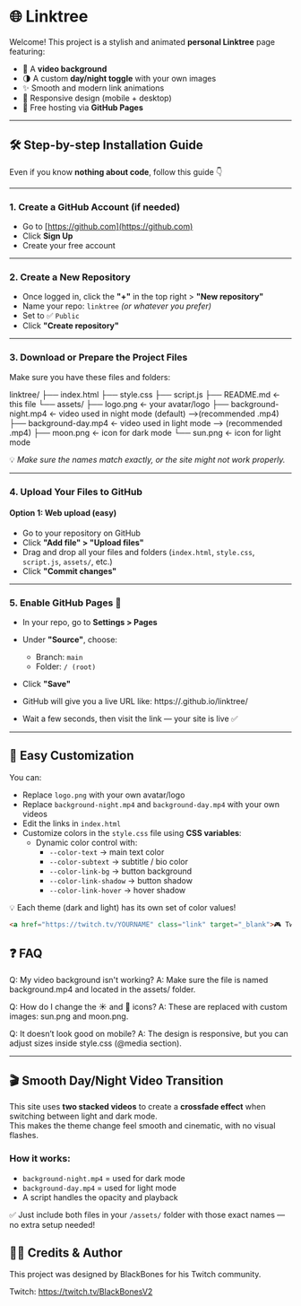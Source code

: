 # 🌐 Linktree

Welcome! This project is a stylish and animated **personal Linktree** page featuring:

- 🎥 A **video background**
- 🌗 A custom **day/night toggle** with your own images
- ✨ Smooth and modern link animations
- 📱 Responsive design (mobile + desktop)
- 🚀 Free hosting via **GitHub Pages**

---

## 🛠️ Step-by-step Installation Guide

Even if you know **nothing about code**, follow this guide 👇

---

### 1. Create a GitHub Account (if needed)

- Go to [https://github.com](https://github.com)
- Click **Sign Up**
- Create your free account

---

### 2. Create a New Repository

- Once logged in, click the **"+"** in the top right > **"New repository"**
- Name your repo: `linktree` _(or whatever you prefer)_
- Set to ✅ `Public`
- Click **"Create repository"**

---

### 3. Download or Prepare the Project Files

Make sure you have these files and folders:

linktree/
├── index.html
├── style.css
├── script.js
├── README.md ← this file
└── assets/
├── logo.png ← your avatar/logo
├── background-night.mp4 ← video used in night mode (default) -->(recommended .mp4)
├── background-day.mp4 ← video used in light mode --> (recommended .mp4)
├── moon.png ← icon for dark mode
└── sun.png ← icon for light mode

💡 _Make sure the names match exactly, or the site might not work properly._

---

### 4. Upload Your Files to GitHub

#### Option 1: Web upload (easy)

- Go to your repository on GitHub
- Click **"Add file" > "Upload files"**
- Drag and drop all your files and folders (`index.html`, `style.css`, `script.js`, `assets/`, etc.)
- Click **"Commit changes"**

---

### 5. Enable GitHub Pages 🚀

- In your repo, go to **Settings > Pages**
- Under **"Source"**, choose:
  - Branch: `main`
  - Folder: `/ (root)`
- Click **"Save"**
- GitHub will give you a live URL like: https://<your-username>.github.io/linktree/

- Wait a few seconds, then visit the link — your site is live ✅

---

## 🎨 Easy Customization

You can:

- Replace `logo.png` with your own avatar/logo
- Replace `background-night.mp4` and `background-day.mp4` with your own videos
- Edit the links in `index.html`
- Customize colors in the `style.css` file using **CSS variables**:
  - Dynamic color control with:
    - `--color-text` → main text color
    - `--color-subtext` → subtitle / bio color
    - `--color-link-bg` → button background
    - `--color-link-shadow` → button shadow
    - `--color-link-hover` → hover shadow

💡 Each theme (dark and light) has its own set of color values!

```html
<a href="https://twitch.tv/YOURNAME" class="link" target="_blank">🎮 Twitch</a>
```

## ❓ FAQ

Q: My video background isn't working?
A: Make sure the file is named background.mp4 and located in the assets/ folder.

Q: How do I change the ☀️ and 🌙 icons?
A: These are replaced with custom images: sun.png and moon.png.

Q: It doesn’t look good on mobile?
A: The design is responsive, but you can adjust sizes inside style.css (@media section).

---

## 🎬 Smooth Day/Night Video Transition

This site uses **two stacked videos** to create a **crossfade effect** when switching between light and dark mode.  
This makes the theme change feel smooth and cinematic, with no visual flashes.

### How it works:

- `background-night.mp4` = used for dark mode
- `background-day.mp4` = used for light mode
- A script handles the opacity and playback

✅ Just include both files in your `/assets/` folder with those exact names — no extra setup needed!

## 👨‍💻 Credits & Author

This project was designed by BlackBones for his Twitch community.

Twitch: https://twitch.tv/BlackBonesV2

